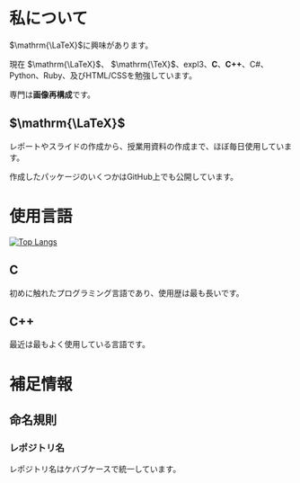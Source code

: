 # 私について
$\mathrm{\LaTeX}$に興味があります。

現在 $\mathrm{\LaTeX}$、 $\mathrm{\TeX}$、expl3、**C**、**C++**、C#、Python、Ruby、及びHTML/CSSを勉強しています。

専門は**画像再構成**です。

## $\mathrm{\LaTeX}$
レポートやスライドの作成から、授業用資料の作成まで、ほぼ毎日使用しています。

作成したパッケージのいくつかはGitHub上でも公開しています。

# 使用言語
[![Top Langs](https://github-readme-stats.vercel.app/api/top-langs/?username=spica-jp&layout=compact)](https://github.com/spica-jp/github-readme-stats)

## C
初めに触れたプログラミング言語であり、使用歴は最も長いです。

## C++
最近は最もよく使用している言語です。

# 補足情報
## 命名規則
### レポジトリ名
レポジトリ名はケバブケースで統一しています。
